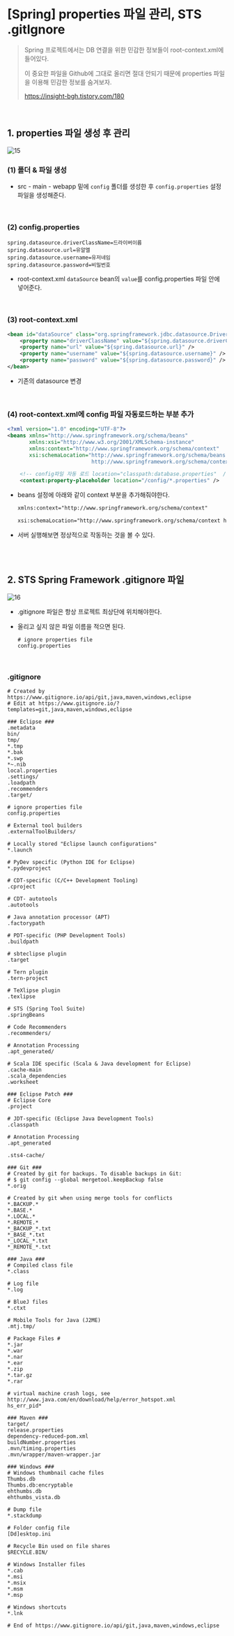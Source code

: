 # [Spring] properties 파일 관리, STS .gitIgnore

>  Spring 프로젝트에서는 DB 연결을 위한 민감한 정보들이  root-context.xml에 들어있다. 
>
> 이 중요한 파일을 Github에 그대로 올리면 절대 안되기 때문에 properties 파일을 이용해 민감한 정보를 숨겨보자.
>
> https://insight-bgh.tistory.com/180

<br>

## 1. properties 파일 생성 후 관리

![15](https://user-images.githubusercontent.com/65323733/86904468-b7e27100-c14b-11ea-8302-342d6e03dfb8.PNG)

### (1) 폴더 & 파일 생성

- src - main - webapp 밑에 `config` 폴더를 생성한 후 `config.properties` 설정 파일을 생성해준다.

<br>

### (2) config.properties

```properties
spring.datasource.driverClassName=드라이버이름
spring.datasource.url=유알엘
spring.datasource.username=유저네임
spring.datasource.password=비밀번호
```

- root-context.xml `dataSource` bean의 `value`를 config.properties 파일 안에 넣어준다.

<br>

### (3) root-context.xml

```xml
<bean id="dataSource" class="org.springframework.jdbc.datasource.DriverManagerDataSource">
    <property name="driverClassName" value="${spring.datasource.driverClassName}" />
    <property name="url" value="${spring.datasource.url}" />
    <property name="username" value="${spring.datasource.username}" />
    <property name="password" value="${spring.datasource.password}" />
</bean>
```

- 기존의 datasource 변경

<br>

### (4) root-context.xml에 config 파일 자동로드하는 부분 추가

```xml
<?xml version="1.0" encoding="UTF-8"?>
<beans xmlns="http://www.springframework.org/schema/beans"
       xmlns:xsi="http://www.w3.org/2001/XMLSchema-instance"
       xmlns:context="http://www.springframework.org/schema/context"	
       xsi:schemaLocation="http://www.springframework.org/schema/beans https://www.springframework.org/schema/beans/spring-beans.xsd
                           http://www.springframework.org/schema/context http://www.springframework.org/schema/context/spring-context-4.3.xsd">

    <!-- config파일 자동 로드 location="classpath:database.properties"  /!-->
    <context:property-placeholder location="/config/*.properties" /> 
```

- beans 설정에 아래와 같이 context 부분을 추가해줘야한다.

  ```xml
  xmlns:context="http://www.springframework.org/schema/context"
  
  xsi:schemaLocation="http://www.springframework.org/schema/context http://www.springframework.org/schema/context/spring-context-4.3.xsd"
  ```

- 서버 실행해보면 정상적으로 작동하는 것을 볼 수 있다.

<br>

<br>

## 2. STS Spring Framework .gitignore 파일

![16](https://user-images.githubusercontent.com/65323733/86904487-bfa21580-c14b-11ea-92be-0985999ad1d3.PNG)

- .gitignore 파일은 항상 프로젝트 최상단에 위치해야한다.

- 올리고 싶지 않은 파일 이름을 적으면 된다.

  ```
  # ignore properties file
  config.properties
  ```

<br>

### .gitignore

```
# Created by https://www.gitignore.io/api/git,java,maven,windows,eclipse
# Edit at https://www.gitignore.io/?templates=git,java,maven,windows,eclipse

### Eclipse ###
.metadata
bin/
tmp/
*.tmp
*.bak
*.swp
*~.nib
local.properties
.settings/
.loadpath
.recommenders
.target/

# ignore properties file
config.properties

# External tool builders
.externalToolBuilders/

# Locally stored "Eclipse launch configurations"
*.launch

# PyDev specific (Python IDE for Eclipse)
*.pydevproject

# CDT-specific (C/C++ Development Tooling)
.cproject

# CDT- autotools
.autotools

# Java annotation processor (APT)
.factorypath

# PDT-specific (PHP Development Tools)
.buildpath

# sbteclipse plugin
.target

# Tern plugin
.tern-project

# TeXlipse plugin
.texlipse

# STS (Spring Tool Suite)
.springBeans

# Code Recommenders
.recommenders/

# Annotation Processing
.apt_generated/

# Scala IDE specific (Scala & Java development for Eclipse)
.cache-main
.scala_dependencies
.worksheet

### Eclipse Patch ###
# Eclipse Core
.project

# JDT-specific (Eclipse Java Development Tools)
.classpath

# Annotation Processing
.apt_generated

.sts4-cache/

### Git ###
# Created by git for backups. To disable backups in Git:
# $ git config --global mergetool.keepBackup false
*.orig

# Created by git when using merge tools for conflicts
*.BACKUP.*
*.BASE.*
*.LOCAL.*
*.REMOTE.*
*_BACKUP_*.txt
*_BASE_*.txt
*_LOCAL_*.txt
*_REMOTE_*.txt

### Java ###
# Compiled class file
*.class

# Log file
*.log

# BlueJ files
*.ctxt

# Mobile Tools for Java (J2ME)
.mtj.tmp/

# Package Files #
*.jar
*.war
*.nar
*.ear
*.zip
*.tar.gz
*.rar

# virtual machine crash logs, see http://www.java.com/en/download/help/error_hotspot.xml
hs_err_pid*

### Maven ###
target/
release.properties
dependency-reduced-pom.xml
buildNumber.properties
.mvn/timing.properties
.mvn/wrapper/maven-wrapper.jar

### Windows ###
# Windows thumbnail cache files
Thumbs.db
Thumbs.db:encryptable
ehthumbs.db
ehthumbs_vista.db

# Dump file
*.stackdump

# Folder config file
[Dd]esktop.ini

# Recycle Bin used on file shares
$RECYCLE.BIN/

# Windows Installer files
*.cab
*.msi
*.msix
*.msm
*.msp

# Windows shortcuts
*.lnk

# End of https://www.gitignore.io/api/git,java,maven,windows,eclipse
```

